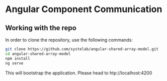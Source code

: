 # Angular Component Communication

## Working with the repo

In order to clone the repository, use the following commands:

```bash
git clone https://github.com/systelab/angular-shared-array-model.git
cd angular-shared-array-model
npm install
ng serve
```

This will bootstrap the application. Please head to htp://localhost:4200

